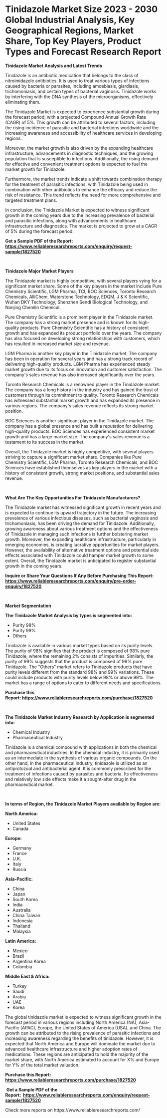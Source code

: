 <p><h1>Tinidazole Market Size 2023 - 2030 Global Industrial Analysis, Key Geographical Regions, Market Share, Top Key Players, Product Types and Forecast Research Report</h1></p><p><strong>Tinidazole Market Analysis and Latest Trends</strong></p>
<p><p>Tinidazole is an antibiotic medication that belongs to the class of nitroimidazole antibiotics. It is used to treat various types of infections caused by bacteria or parasites, including amoebiasis, giardiasis, trichomoniasis, and certain types of bacterial vaginosis. Tinidazole works by interfering with the DNA synthesis of the microorganisms, effectively eliminating them.</p><p>The Tinidazole Market is expected to experience substantial growth during the forecast period, with a projected Compound Annual Growth Rate (CAGR) of 5%. This growth can be attributed to several factors, including the rising incidence of parasitic and bacterial infections worldwide and the increasing awareness and accessibility of healthcare services in developing regions.</p><p>Moreover, the market growth is also driven by the expanding healthcare infrastructure, advancements in diagnostic techniques, and the growing population that is susceptible to infections. Additionally, the rising demand for effective and convenient treatment options is expected to fuel the market growth for Tinidazole.</p><p>Furthermore, the market trends indicate a shift towards combination therapy for the treatment of parasitic infections, with Tinidazole being used in combination with other antibiotics to enhance the efficacy and reduce the risk of resistance. This trend reflects the need for more comprehensive and targeted treatment plans.</p><p>In conclusion, the Tinidazole Market is expected to witness significant growth in the coming years due to the increasing prevalence of bacterial and parasitic infections, along with advancements in healthcare infrastructure and diagnostics. The market is projected to grow at a CAGR of 5% during the forecast period.</p></p>
<p><strong>Get a Sample PDF of the Report:&nbsp; <a href="https://www.reliableresearchreports.com/enquiry/request-sample/1827520">https://www.reliableresearchreports.com/enquiry/request-sample/1827520</a></strong></p>
<p>&nbsp;</p>
<p><strong>Tinidazole Major Market Players</strong></p>
<p><p>The Tinidazole market is highly competitive, with several players vying for a significant market share. Some of the key players in the market include Pure Chemistry Scientific, LGM Pharma, TCI, BOC Sciences, Toronto Research Chemicals, AlliChem, Waterstone Technology, EDQM, J & K Scientific, Wuhan DKY Technology, Shenzhen Sendi Biological Technology, and Nanjing Chemlin Chemical.</p><p>Pure Chemistry Scientific is a prominent player in the Tinidazole market. The company has a strong market presence and is known for its high-quality products. Pure Chemistry Scientific has a history of consistent growth and has expanded its product portfolio over the years. The company has also focused on developing strong relationships with customers, which has resulted in increased market size and revenue.</p><p>LGM Pharma is another key player in the Tinidazole market. The company has been in operation for several years and has a strong track record of delivering high-quality products. LGM Pharma has experienced steady market growth due to its focus on innovation and customer satisfaction. The company's sales revenue has also increased significantly over the years.</p><p>Toronto Research Chemicals is a renowned player in the Tinidazole market. The company has a long history in the industry and has gained the trust of customers through its commitment to quality. Toronto Research Chemicals has witnessed substantial market growth and has expanded its presence in various regions. The company's sales revenue reflects its strong market position.</p><p>BOC Sciences is another significant player in the Tinidazole market. The company has a global presence and has built a reputation for delivering high-quality products. BOC Sciences has experienced consistent market growth and has a large market size. The company's sales revenue is a testament to its success in the market.</p><p>Overall, the Tinidazole market is highly competitive, with several players striving to capture a significant market share. Companies like Pure Chemistry Scientific, LGM Pharma, Toronto Research Chemicals, and BOC Sciences have established themselves as key players in the market with a history of consistent growth, strong market positions, and substantial sales revenue.</p></p>
<p>&nbsp;</p>
<p><strong>What Are The Key Opportunities For Tinidazole Manufacturers?</strong></p>
<p><p>The Tinidazole market has witnessed significant growth in recent years and is expected to continue its upward trajectory in the future. The increasing prevalence of various infectious diseases, such as bacterial vaginosis and trichomoniasis, has been driving the demand for Tinidazole. Additionally, growing awareness about various treatment options and the effectiveness of Tinidazole in managing such infections is further bolstering market growth. Moreover, the expanding healthcare infrastructure, particularly in emerging economies, is creating lucrative opportunities for market players. However, the availability of alternative treatment options and potential side effects associated with Tinidazole could hamper market growth to some extent. Overall, the Tinidazole market is anticipated to register substantial growth in the coming years.</p></p>
<p><strong>Inquire or Share Your Questions If Any Before Purchasing This Report: <a href="https://www.reliableresearchreports.com/enquiry/pre-order-enquiry/1827520">https://www.reliableresearchreports.com/enquiry/pre-order-enquiry/1827520</a></strong></p>
<p>&nbsp;</p>
<p><strong>Market Segmentation</strong></p>
<p><strong>The Tinidazole Market Analysis by types is segmented into:</strong></p>
<p><ul><li>Purity 98%</li><li>Purity 99%</li><li>Others</li></ul></p>
<p><p>Tinidazole is available in various market types based on its purity levels. The purity of 98% signifies that the product is composed of 98% pure Tinidazole, where the remaining 2% consists of impurities. Similarly, the purity of 99% suggests that the product is composed of 99% pure Tinidazole. The "Others" market refers to Tinidazole products that have purity levels different from the standard 98% and 99% variations. These could include products with purity levels below 98% or above 99%. The market has a range of options to cater to different needs and specifications.</p></p>
<p><strong>Purchase this Report:&nbsp;<a href="https://www.reliableresearchreports.com/purchase/1827520">https://www.reliableresearchreports.com/purchase/1827520</a></strong></p>
<p>&nbsp;</p>
<p><strong>The Tinidazole Market Industry Research by Application is segmented into:</strong></p>
<p><ul><li>Chemical Industry</li><li>Pharmaceutical Industry</li></ul></p>
<p><p>Tinidazole is a chemical compound with applications in both the chemical and pharmaceutical industries. In the chemical industry, it is primarily used as an intermediate in the synthesis of various organic compounds. On the other hand, in the pharmaceutical industry, tinidazole is utilized as an antiprotozoal and antibacterial agent. It is commonly prescribed for the treatment of infections caused by parasites and bacteria. Its effectiveness and relatively low side effects make it a sought-after drug in the pharmaceutical market.</p></p>
<p>&nbsp;</p>
<p><strong>In terms of Region, the Tinidazole Market Players available by Region are:</strong></p>
<p>
    <p> <strong> North America: </strong>
        <ul>
            <li>United States</li>
            <li>Canada</li>
        </ul>
        </p> 
    <p> <strong> Europe: </strong>
        <ul>
            <li>Germany</li>
            <li>France</li>
            <li>U.K.</li>
            <li>Italy</li>
            <li>Russia</li>
        </ul>
        </p> 
    <p> <strong> Asia-Pacific: </strong>
        <ul>
            <li>China</li>
            <li>Japan</li>
            <li>South Korea</li>
            <li>India</li>
            <li>Australia</li>
            <li>China Taiwan</li>
            <li>Indonesia</li>
            <li>Thailand</li>
            <li>Malaysia</li>
        </ul>
        </p> 
    <p> <strong> Latin America: </strong>
        <ul>
            <li>Mexico</li>
            <li>Brazil</li>
            <li>Argentina Korea</li>
            <li>Colombia</li>
        </ul>
        </p> 
    <p> <strong> Middle East & Africa: </strong>
        <ul>
            <li>Turkey</li>
            <li>Saudi</li>
            <li>Arabia</li>
            <li>UAE</li>
            <li>Korea</li>
        </ul>
    </p>
    </p>
<p><p>The global tinidazole market is expected to witness significant growth in the forecast period in various regions including North America (NA), Asia-Pacific (APAC), Europe, the United States of America (USA), and China. The growth can be attributed to the rising prevalence of parasitic infections and increasing awareness regarding the benefits of tinidazole. However, it is expected that North America and Europe will dominate the market due to advanced healthcare infrastructure and higher adoption rates of medications. These regions are anticipated to hold the majority of the market share, with North America estimated to account for X% and Europe for Y% of the total market valuation.</p></p>
<p><strong>Purchase this Report: <a href="https://www.reliableresearchreports.com/purchase/1827520">https://www.reliableresearchreports.com/purchase/1827520</a></strong></p>
<p>&nbsp;<strong>Get a Sample PDF of the Report:&nbsp;&nbsp;<a href="https://www.reliableresearchreports.com/enquiry/request-sample/1827520">https://www.reliableresearchreports.com/enquiry/request-sample/1827520</a></strong></p>
<p><strong></strong></p>
<p>Check more reports on https://www.reliableresearchreports.com/</p>